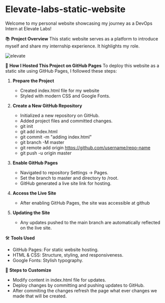 # Elevate-labs-static-website

Welcome to my personal website showcasing my journey as a DevOps Intern at Elevate Labs!

📚 **Project Overview**
This static website serves as a platform to introduce myself and share my internship experience. It highlights my role.

![elevate](https://github.com/user-attachments/assets/2137f02f-cbb3-408d-88b2-52696f8ec4ad)


🚀 **How I Hosted This Project on GitHub Pages**
To deploy this website as a static site using GitHub Pages, I followed these steps:

1. **Prepare the Project**
   - Created index.html file for my website
   - Styled with modern CSS and Google Fonts.

2. **Create a New GitHub Repository**
   - Initialized a new repository on GitHub.
   - Added project files and committed changes.
   - git init
   - git add index.html
   - git commit -m "adding index.html"
   - git branch -M master
   - git remote add origin https://github.com/username/repo-name
   - git push -u origin master

3. **Enable GitHub Pages**
   - Navigated to repository Settings → Pages.
   - Set the branch to master and directory to /root.
   - GitHub generated a live site link for hosting.

4. **Access the Live Site**
   - After enabling GitHub Pages, the site was accessible at github

5. **Updating the Site**
   - Any updates pushed to the main branch are automatically reflected on the live site.

🛠️ **Tools Used**
- GitHub Pages: For static website hosting.
- HTML & CSS: Structure, styling, and responsiveness.
- Google Fonts: Stylish typography.

📝 **Steps to Customize**
- Modify content in index.html file for updates.
- Deploy changes by committing and pushing updates to GitHub.
- After commiting the changes refresh the page what ever changes we made that will be created.

